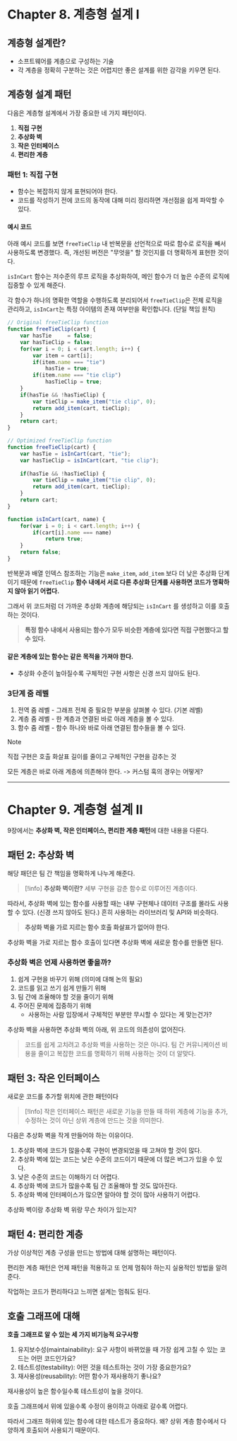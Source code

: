 # Chapter 8. 계층형 설계 I

## 계층형 설계란?
- 소프트웨어를 계층으로 구성하는 기술
- 각 계층을 정확히 구분하는 것은 어렵지만 좋은 설계를 위한 감각을 키우면 된다.

## 계층형 설계 패턴
다음은 계층형 설계에서 가장 중요한 네 가지 패턴이다.

1. **직접 구현**
2. **추상화 벽**
3. **작은 인터페이스** 
4. **편리한 계층**

### 패턴 1: 직접 구현
- 함수는 복잡하지 않게 표현되어야 한다.
- 코드를 작성하기 전에 코드의 동작에 대해 미리 정리하면 개선점을 쉽게 파악할 수 있다.

#### 예시 코드
아래 예시 코드를 보면 `freeTieClip` 내 반복문을 선언적으로 따로 함수로 로직을 빼서 사용하도록 변경했다. 
즉, 개선된 버전은 "무엇을" 할 것인지를 더 명확하게 표현한 것이다.

`isInCart` 함수는 저수준의 루프 로직을 추상화하여, 메인 함수가 더 높은 수준의 로직에 집중할 수 있게 해준다.

각 함수가 하나의 명확한 역할을 수행하도록 분리되어서 `freeTieClip`은 전체 로직을 관리하고, `isInCart`는 특정 아이템의 존재 여부만을 확인합니다. (단일 책임 원칙)

```ts
// Original freeTieClip function
function freeTieClip(cart) {
    var hasTie     = false;
    var hasTieClip = false;
    for(var i = 0; i < cart.length; i++) {
        var item = cart[i];
        if(item.name === "tie")
            hasTie = true;
        if(item.name === "tie clip")
            hasTieClip = true;
    }
    if(hasTie && !hasTieClip) {
        var tieClip = make_item("tie clip", 0);
        return add_item(cart, tieClip);
    }
    return cart;
}

// Optimized freeTieClip function
function freeTieClip(cart) {
    var hasTie = isInCart(cart, "tie");
    var hasTieClip = isInCart(cart, "tie clip");
    
    if(hasTie && !hasTieClip) {
        var tieClip = make_item("tie clip", 0);
        return add_item(cart, tieClip);
    }
    return cart;
}

function isInCart(cart, name) {
    for(var i = 0; i < cart.length; i++) {
        if(cart[i].name === name)
            return true;
    }
    return false;
}
```

반복문과 배열 인덱스 참조하는 기능은 `make_item`, `add_item` 보다 더 낮은 추상화 단계이기 때문에 `freeTieClip` **함수 내에서 서로 다른 추상화 단계를 사용하면 코드가 명확하지 않아 읽기 어렵다.** 

그래서 위 코드처럼 더 가까운 추상화 계층에 해당되는 `isInCart` 를 생성하고 이를 호출하는 것이다.

>**특정 함수 내에서 사용되는 함수가 모두 비슷한 계층에 있다면 직접 구현했다고 할 수 있다.**

#### 같은 계층에 있는 함수는 같은 목적을 가져야 한다.
- 추상화 수준이 높아질수록 구체적인 구현 사항은 신경 쓰지 않아도 된다.


### 3단계 줌 레벨
1. 전역 줌 레벨 - 그래프 전체 중 필요한 부분을 살펴볼 수 있다. (기본 레벨)
2. 계층 줌 레벨 - 한 계층과 연결된 바로 아래 계층을 볼 수 있다.
3. 함수 줌 레벨 - 함수 하나와 바로 아래 연결된 함수들을 볼 수 있다. 


>[!Note]
>직접 구현은 호출 화살표 길이를 줄이고 구체적인 구현을 감추는 것
>



모든 계층은 바로 아래 계층에 의존해야 한다. -> 커스텀 훅의 경우는 어떻게?



---


# Chapter 9. 계층형 설계 II

9장에서는 **추상화 벽, 작은 인터페이스, 편리한 계층 패턴**에 대한 내용을 다룬다.


## 패턴 2: 추상화 벽

해당 패던은 팀 간 책임을 명확하게 나누게 해준다.

>[!info]
>**추상화 벽이란?**
>세부 구현을 감춘 함수로 이루어진 계층이다.

따라서, 추상화 벽에 있는 함수를 사용할 때는 내부 구현체나 데이터 구조를 몰라도 사용할 수 있다. (신경 쓰지 않아도 된다.)
흔히 사용하는 라이브러리 및 API와 비슷하다. 

>**추상화 벽을 가로 지르는 함수 호출 화살표가 없어야 한다.**

추상화 벽을 가로 지르는 함수 호출이 있다면 추상화 벽에 새로운 함수를 만들면 된다.

### 추상화 벽은 언제 사용하면 좋을까?

1. 쉽게 구현을 바꾸기 위해 (의미에 대해 논의 필요)
2. 코드를 읽고 쓰기 쉽게 만들기 위해
3. 팀 간에 조율해야 할 것을 줄이기 위해
4. 주어진 문제에 집중하기 위해 
	- 사용하는 사람 입장에서 구체적인 부분만 무시할 수 있다는 게 맞는건가?


추상화 벽을 사용하면 추상화 벽의 아래, 위 코드의 의존성이 없어진다.

>코드를 쉽게 고치려고 추상화 벽을 사용하는 것은 아니다. 팀 간 커뮤니케이션 비용을 줄이고 복잡한 코드를 명확하기 위해 사용하는 것이 더 알맞다.

## 패턴 3: 작은 인터페이스
새로운 코드를 추가할 위치에 관한 패턴이다

>[!Info]
>작은 인터페이스 패턴은 새로운 기능을 만들 때 하위 계층에 기능을 추가, 수정하는 것이 아닌 상위 계층에 만드는 것을 의미한다.


다음은 추상화 벽을 작게 만들어야 하는 이유이다.

1. 추상화 벽에 코드가 많을수록 구현이 변경되었을 때 고쳐야 할 것이 많다.
2. 추상화 벽에 있는 코드는 낮은 수준의 코드이기 때문에 더 많은 버그가 있을 수 있다.
3. 낮은 수준의 코드는 이해하기 더 어렵다.
4. 추상화 벽에 코드가 많을수록 팀 간 조율해야 할 것도 많아진다.
5. 추상화 벽에 인터페이스가 많으면 알아야 할 것이 많아 사용하기 어렵다.

추상화 벽이랑 추상화 벽 위랑 무슨 차이가 있는지?

## 패턴 4: 편리한 계층

가상 이상적인 계층 구성을 만드는 방법에 대해 설명하는 패턴이다.

편리한 계층 패턴은 언제 패턴을 적용하고 또 언제 멈춰야 하는지 실용적인 방법을 알려준다.

작업하는 코드가 편리하다고 느끼면 설계는 멈춰도 된다. 


## 호출 그래프에 대해

**호출 그래프로 알 수 있는 세 가지 비기능적 요구사항**

1. 유지보수성(maintainability): 요구 사항이 바뀌었을 때 가장 쉽게 고칠 수 있는 코드는 어떤 코드인가요?
2. 테스트성(testability): 어떤 것을 테스트하는 것이 가장 중요한가요?
3. 재사용성(reusability): 어떤 함수가 재사용하기 좋나요?

재사용성이 높은 함수일수록 테스트성이 높을 것이다.

호출 그래프에서 위에 있을수록 수정이 용이하고 아래로 갈수록 어렵다.

따라서 그래프 하위에 있는 함수에 대한 테스트가 중요하다. 왜? 상위 계층 함수에서 다양하게 호출되어 사용되기 때문이다.


